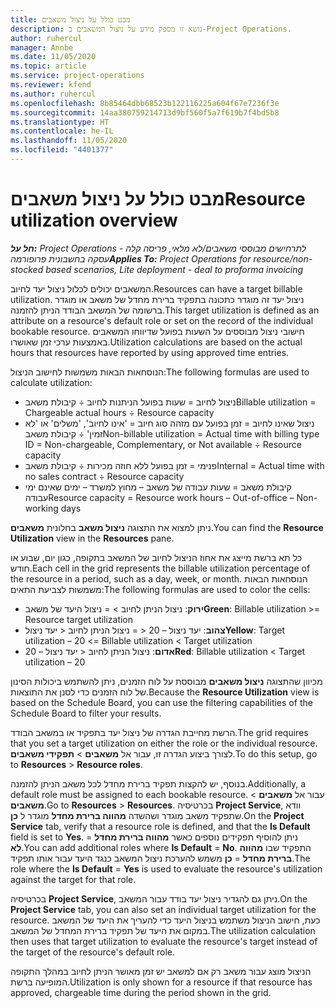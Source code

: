 ```yaml
---
title: מבט כולל על ניצול משאבים
description: נושא זו מספק מידע על ניצול המשאבים ב-Project Operations.
author: ruhercul
manager: Annbe
ms.date: 11/05/2020
ms.topic: article
ms.service: project-operations
ms.reviewer: kfend
ms.author: ruhercul
ms.openlocfilehash: 8b85464dbb68523b122116225a604f67e7236f3e
ms.sourcegitcommit: 14aa380759214713d9bf560f5a7f619b7f4bd5b8
ms.translationtype: HT
ms.contentlocale: he-IL
ms.lasthandoff: 11/05/2020
ms.locfileid: "4401377"
---
```

# <a name="resource-utilization-overview"></a><span data-ttu-id="41b4b-103">מבט כולל על ניצול משאבים</span><span class="sxs-lookup"><span data-stu-id="41b4b-103">Resource utilization overview</span></span>

<span data-ttu-id="41b4b-104">_**חל על:** Project Operations לתרחישים מבוססי משאבים/לא מלאי, פריסה קלה - עסקה בחשבונית פרופורמה_</span><span class="sxs-lookup"><span data-stu-id="41b4b-104">_**Applies To:** Project Operations for resource/non-stocked based scenarios, Lite deployment - deal to proforma invoicing_</span></span>

<span data-ttu-id="41b4b-105">המשאבים יכולים לכלול ניצול יעד לחיוב.</span><span class="sxs-lookup"><span data-stu-id="41b4b-105">Resources can have a target billable utilization.</span></span> <span data-ttu-id="41b4b-106">ניצול יעד זה מוגדר כתכונה בתפקיד ברירת מחדל של משאב או מוגדר ברשומה של המשאב הבודד הניתן להזמנה.</span><span class="sxs-lookup"><span data-stu-id="41b4b-106">This target utilization is defined as an attribute on a resource's default role or set on the record of the individual bookable resource.</span></span> <span data-ttu-id="41b4b-107">חישובי ניצול מבוססים על השעות בפועל שדיווחו המשאבים באמצעות ערכי זמן שאושרו.</span><span class="sxs-lookup"><span data-stu-id="41b4b-107">Utilization calculations are based on the actual hours that resources have reported by using approved time entries.</span></span>

<span data-ttu-id="41b4b-108">הנוסחאות הבאות משמשות לחישוב הניצול:</span><span class="sxs-lookup"><span data-stu-id="41b4b-108">The following formulas are used to calculate utilization:</span></span>

  - <span data-ttu-id="41b4b-109">ניצול לחיוב = שעות בפועל הניתנות לחיוב ÷ קיבולת משאב</span><span class="sxs-lookup"><span data-stu-id="41b4b-109">Billable utilization = Chargeable actual hours ÷ Resource capacity</span></span>
  - <span data-ttu-id="41b4b-110">ניצול שאינו לחיוב = זמן בפועל עם מזהה סוג חיוב = 'אינו לחיוב', 'משלים' או 'לא זמין' ÷ קיבולת משאב</span><span class="sxs-lookup"><span data-stu-id="41b4b-110">Non-billable utilization = Actual time with billing type ID = Non-chargeable, Complementary, or Not available ÷ Resource capacity</span></span>
  - <span data-ttu-id="41b4b-111">פנימי = זמן בפועל ללא חוזה מכירות ÷ קיבולת משאב</span><span class="sxs-lookup"><span data-stu-id="41b4b-111">Internal = Actual time with no sales contract ÷ Resource capacity</span></span>
  - <span data-ttu-id="41b4b-112">קיבולת משאב = שעות עבודה של משאב – מחוץ למשרד – ימים שאינם ימי עבודה</span><span class="sxs-lookup"><span data-stu-id="41b4b-112">Resource capacity = Resource work hours – Out-of-office – Non-working days</span></span>

<span data-ttu-id="41b4b-113">ניתן למצוא את התצוגה **ניצול משאב** בחלונית **משאבים**.</span><span class="sxs-lookup"><span data-stu-id="41b4b-113">You can find the **Resource Utilization** view in the **Resources** pane.</span></span>

<span data-ttu-id="41b4b-114">כל תא ברשת מייצג את אחוז הניצול לחיוב של המשאב בתקופה, כגון יום, שבוע או חודש.</span><span class="sxs-lookup"><span data-stu-id="41b4b-114">Each cell in the grid represents the billable utilization percentage of the resource in a period, such as a day, week, or month.</span></span> <span data-ttu-id="41b4b-115">הנוסחאות הבאות משמשות לצביעת התאים:</span><span class="sxs-lookup"><span data-stu-id="41b4b-115">The following formulas are used to color the cells:</span></span>

  - <span data-ttu-id="41b4b-116">**ירוק**: ניצול הניתן לחיוב > = ניצול היעד של משאב</span><span class="sxs-lookup"><span data-stu-id="41b4b-116">**Green**: Billable utilization >= Resource target utilization</span></span>
  - <span data-ttu-id="41b4b-117">**צהוב**: יעד ניצול – 20 < = ניצול הניתן לחיוב < יעד ניצול</span><span class="sxs-lookup"><span data-stu-id="41b4b-117">**Yellow**: Target utilization – 20 <= Billable utilization < Target utilization</span></span>
  - <span data-ttu-id="41b4b-118">**אדום**: ניצול הניתן לחיוב < יעד ניצול – 20</span><span class="sxs-lookup"><span data-stu-id="41b4b-118">**Red**: Billable utilization < Target utilization – 20</span></span>

<span data-ttu-id="41b4b-119">מכיוון שהתצוגה **ניצול משאבים** מבוססת על לוח הזמנים, ניתן להשתמש ביכולות הסינון של לוח הזמנים כדי לסנן את התוצאות.</span><span class="sxs-lookup"><span data-stu-id="41b4b-119">Because the **Resource Utilization** view is based on the Schedule Board, you can use the filtering capabilities of the Schedule Board to filter your results.</span></span>

<span data-ttu-id="41b4b-120">הרשת מחייבת הגדרה של ניצול יעד בתפקיד או במשאב הבודד.</span><span class="sxs-lookup"><span data-stu-id="41b4b-120">The grid requires that you set a target utilization on either the role or the individual resource.</span></span> <span data-ttu-id="41b4b-121">לצורך ביצוע הגדרה זו, עבור אל **משאבים** > **תפקידי משאבים**.</span><span class="sxs-lookup"><span data-stu-id="41b4b-121">To do this setup, go to **Resources** > **Resource roles**.</span></span>

<span data-ttu-id="41b4b-122">בנוסף, יש להקצות תפקיד ברירת מחדל לכל משאב הניתן להזמנה.</span><span class="sxs-lookup"><span data-stu-id="41b4b-122">Additionally, a default role must be assigned to each bookable resource.</span></span> <span data-ttu-id="41b4b-123">עבור אל **משאבים** > **משאבים**.</span><span class="sxs-lookup"><span data-stu-id="41b4b-123">Go to **Resources** > **Resources**.</span></span> <span data-ttu-id="41b4b-124">בכרטיסיה **Project Service**, וודא שתפקיד משאב מוגדר ושהשדה **מהווה ברירת מחדל** מוגדר ל **כן**.</span><span class="sxs-lookup"><span data-stu-id="41b4b-124">On the **Project Service** tab, verify that a resource role is defined, and that the **Is Default** field is set to **Yes**.</span></span> <span data-ttu-id="41b4b-125">ניתן להוסיף תפקידים נוספים כאשר **מהווה ברירת מחדל** = **לא**.</span><span class="sxs-lookup"><span data-stu-id="41b4b-125">You can add additional roles where **Is Default** = **No**.</span></span> <span data-ttu-id="41b4b-126">התפקיד שבו **מהווה ברירת מחדל** = **כן** משמש להערכת ניצול המשאב כנגד היעד עבור אותו תפקיד.</span><span class="sxs-lookup"><span data-stu-id="41b4b-126">The role where the **Is Default** = **Yes** is used to evaluate the resource's utilization against the target for that role.</span></span>

<span data-ttu-id="41b4b-127">בכרטיסיה **Project Service**, ניתן גם להגדיר ניצול יעד בודד עבור המשאב.</span><span class="sxs-lookup"><span data-stu-id="41b4b-127">On the **Project Service** tab, you can also set an individual target utilization for the resource.</span></span> <span data-ttu-id="41b4b-128">כעת, חישוב הניצול משתמש בניצול היעד כדי להעריך את היעד של המשאב במקום את היעד של תפקיד ברירת המחדל של המשאב.</span><span class="sxs-lookup"><span data-stu-id="41b4b-128">The utilization calculation then uses that target utilization to evaluate the resource's target instead of the target of the resource's default role.</span></span>

<span data-ttu-id="41b4b-129">הניצול מוצג עבור משאב רק אם למשאב יש זמן מאושר הניתן לחיוב במהלך התקופה המופיעה ברשת.</span><span class="sxs-lookup"><span data-stu-id="41b4b-129">Utilization is only shown for a resource if that resource has approved, chargeable time during the period shown in the grid.</span></span>
